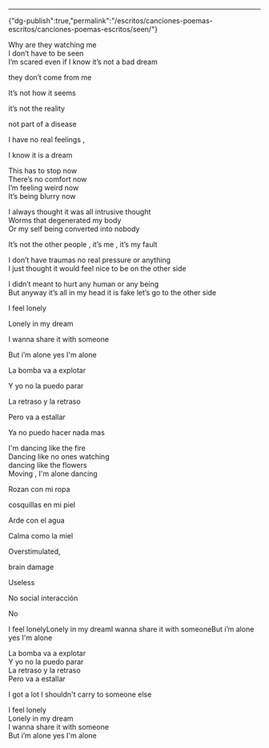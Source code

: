 ---
{"dg-publish":true,"permalink":"/escritos/canciones-poemas-escritos/canciones-poemas-escritos/seen/"}

 

Why are they watching me  
I don’t have to be seen  
I’m scared even if I know it’s not a bad dream

they don’t come from me

It’s not how it seems

it’s not the reality

not part of a disease

I have no real feelings ,

I know it is a dream

  

This has to stop now  
There’s no comfort now  
I’m feeling weird now  
It’s being blurry now

  

  

I always thought it was all intrusive thought  
Worms that degenerated my body  
Or my self being converted into nobody

  

  
It’s not the other people , it’s me , it’s my fault

I don’t have traumas no real pressure or anything  
I just thought it would feel nice to be on the other side  

  

  

I didn’t meant to hurt any human or any being  
But anyway it’s all in my head it is fake let’s go to the other side

  

I feel lonely

Lonely in my dream

I wanna share it with someone

But i’m alone yes I'm alone

La bomba va a explotar

Y yo no la puedo parar

La retraso y la retraso

Pero va a estallar

Ya no puedo hacer nada mas

  

I'm dancing like the fire  
Dancing like no ones watching  
dancing like the flowers  
Moving , I'm alone dancing

Rozan con mi ropa

cosquillas en mi piel

Arde con el agua

Calma como la miel

  

Overstimulated,

brain damage

Useless

No social interacción

No

  

  

I feel lonelyLonely in my dreamI wanna share it with someoneBut i’m alone yes I'm alone

La bomba va a explotar  
Y yo no la puedo parar  
La retraso y la retraso  
Pero va a estallar

  

I got a lot I shouldn't carry to someone else

  

I feel lonely  
Lonely in my dream  
I wanna share it with someone  
But i’m alone yes I'm alone
